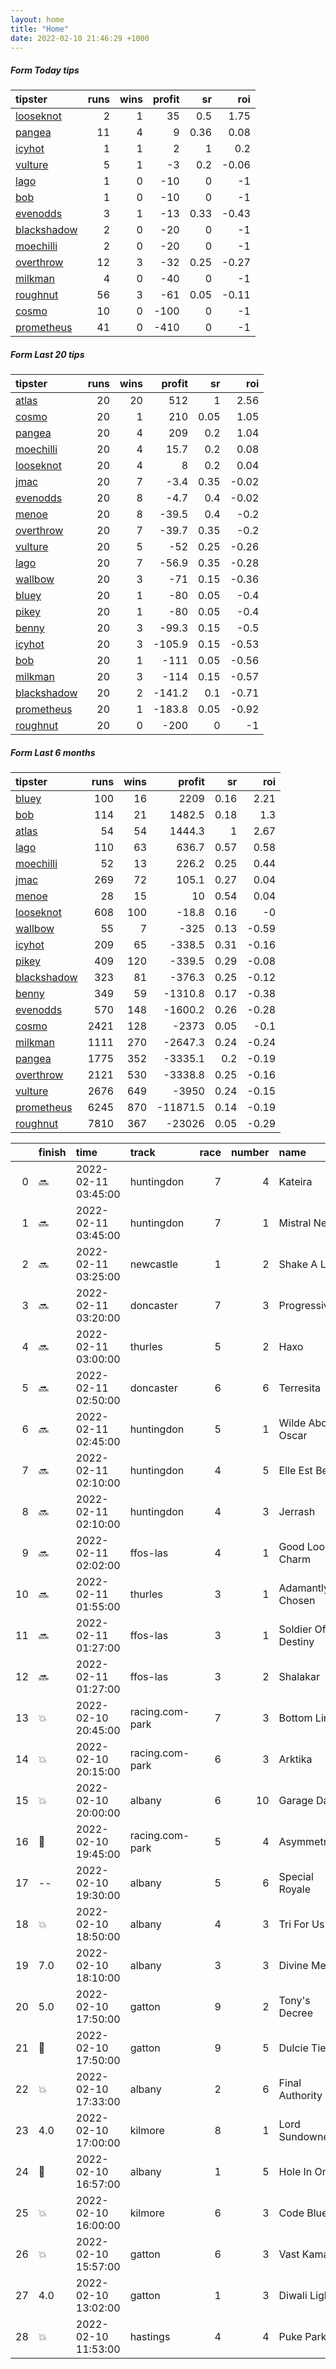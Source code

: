 ```yaml
---   
layout: home  
title: "Home"   
date: 2022-02-10 21:46:29 +1000  
---   
```



##### Form Today tips   

| tipster                                                         |   runs |   wins |   profit |   sr |   roi |
|:----------------------------------------------------------------|-------:|-------:|---------:|-----:|------:|
| [looseknot](https://mrwayneo.github.io/tips/looseknot.html)     |      2 |      1 |       35 | 0.5  |  1.75 |
| [pangea](https://mrwayneo.github.io/tips/pangea.html)           |     11 |      4 |        9 | 0.36 |  0.08 |
| [icyhot](https://mrwayneo.github.io/tips/icyhot.html)           |      1 |      1 |        2 | 1    |  0.2  |
| [vulture](https://mrwayneo.github.io/tips/vulture.html)         |      5 |      1 |       -3 | 0.2  | -0.06 |
| [lago](https://mrwayneo.github.io/tips/lago.html)               |      1 |      0 |      -10 | 0    | -1    |
| [bob](https://mrwayneo.github.io/tips/bob.html)                 |      1 |      0 |      -10 | 0    | -1    |
| [evenodds](https://mrwayneo.github.io/tips/evenodds.html)       |      3 |      1 |      -13 | 0.33 | -0.43 |
| [blackshadow](https://mrwayneo.github.io/tips/blackshadow.html) |      2 |      0 |      -20 | 0    | -1    |
| [moechilli](https://mrwayneo.github.io/tips/moechilli.html)     |      2 |      0 |      -20 | 0    | -1    |
| [overthrow](https://mrwayneo.github.io/tips/overthrow.html)     |     12 |      3 |      -32 | 0.25 | -0.27 |
| [milkman](https://mrwayneo.github.io/tips/milkman.html)         |      4 |      0 |      -40 | 0    | -1    |
| [roughnut](https://mrwayneo.github.io/tips/roughnut.html)       |     56 |      3 |      -61 | 0.05 | -0.11 |
| [cosmo](https://mrwayneo.github.io/tips/cosmo.html)             |     10 |      0 |     -100 | 0    | -1    |
| [prometheus](https://mrwayneo.github.io/tips/prometheus.html)   |     41 |      0 |     -410 | 0    | -1    |

##### Form Last 20 tips   

| tipster                                                         |   runs |   wins |   profit |   sr |   roi |
|:----------------------------------------------------------------|-------:|-------:|---------:|-----:|------:|
| [atlas](https://mrwayneo.github.io/tips/atlas.html)             |     20 |     20 |    512   | 1    |  2.56 |
| [cosmo](https://mrwayneo.github.io/tips/cosmo.html)             |     20 |      1 |    210   | 0.05 |  1.05 |
| [pangea](https://mrwayneo.github.io/tips/pangea.html)           |     20 |      4 |    209   | 0.2  |  1.04 |
| [moechilli](https://mrwayneo.github.io/tips/moechilli.html)     |     20 |      4 |     15.7 | 0.2  |  0.08 |
| [looseknot](https://mrwayneo.github.io/tips/looseknot.html)     |     20 |      4 |      8   | 0.2  |  0.04 |
| [jmac](https://mrwayneo.github.io/tips/jmac.html)               |     20 |      7 |     -3.4 | 0.35 | -0.02 |
| [evenodds](https://mrwayneo.github.io/tips/evenodds.html)       |     20 |      8 |     -4.7 | 0.4  | -0.02 |
| [menoe](https://mrwayneo.github.io/tips/menoe.html)             |     20 |      8 |    -39.5 | 0.4  | -0.2  |
| [overthrow](https://mrwayneo.github.io/tips/overthrow.html)     |     20 |      7 |    -39.7 | 0.35 | -0.2  |
| [vulture](https://mrwayneo.github.io/tips/vulture.html)         |     20 |      5 |    -52   | 0.25 | -0.26 |
| [lago](https://mrwayneo.github.io/tips/lago.html)               |     20 |      7 |    -56.9 | 0.35 | -0.28 |
| [wallbow](https://mrwayneo.github.io/tips/wallbow.html)         |     20 |      3 |    -71   | 0.15 | -0.36 |
| [bluey](https://mrwayneo.github.io/tips/bluey.html)             |     20 |      1 |    -80   | 0.05 | -0.4  |
| [pikey](https://mrwayneo.github.io/tips/pikey.html)             |     20 |      1 |    -80   | 0.05 | -0.4  |
| [benny](https://mrwayneo.github.io/tips/benny.html)             |     20 |      3 |    -99.3 | 0.15 | -0.5  |
| [icyhot](https://mrwayneo.github.io/tips/icyhot.html)           |     20 |      3 |   -105.9 | 0.15 | -0.53 |
| [bob](https://mrwayneo.github.io/tips/bob.html)                 |     20 |      1 |   -111   | 0.05 | -0.56 |
| [milkman](https://mrwayneo.github.io/tips/milkman.html)         |     20 |      3 |   -114   | 0.15 | -0.57 |
| [blackshadow](https://mrwayneo.github.io/tips/blackshadow.html) |     20 |      2 |   -141.2 | 0.1  | -0.71 |
| [prometheus](https://mrwayneo.github.io/tips/prometheus.html)   |     20 |      1 |   -183.8 | 0.05 | -0.92 |
| [roughnut](https://mrwayneo.github.io/tips/roughnut.html)       |     20 |      0 |   -200   | 0    | -1    |

##### Form Last 6 months   

| tipster                                                         |   runs |   wins |   profit |   sr |   roi |
|:----------------------------------------------------------------|-------:|-------:|---------:|-----:|------:|
| [bluey](https://mrwayneo.github.io/tips/bluey.html)             |    100 |     16 |   2209   | 0.16 |  2.21 |
| [bob](https://mrwayneo.github.io/tips/bob.html)                 |    114 |     21 |   1482.5 | 0.18 |  1.3  |
| [atlas](https://mrwayneo.github.io/tips/atlas.html)             |     54 |     54 |   1444.3 | 1    |  2.67 |
| [lago](https://mrwayneo.github.io/tips/lago.html)               |    110 |     63 |    636.7 | 0.57 |  0.58 |
| [moechilli](https://mrwayneo.github.io/tips/moechilli.html)     |     52 |     13 |    226.2 | 0.25 |  0.44 |
| [jmac](https://mrwayneo.github.io/tips/jmac.html)               |    269 |     72 |    105.1 | 0.27 |  0.04 |
| [menoe](https://mrwayneo.github.io/tips/menoe.html)             |     28 |     15 |     10   | 0.54 |  0.04 |
| [looseknot](https://mrwayneo.github.io/tips/looseknot.html)     |    608 |    100 |    -18.8 | 0.16 | -0    |
| [wallbow](https://mrwayneo.github.io/tips/wallbow.html)         |     55 |      7 |   -325   | 0.13 | -0.59 |
| [icyhot](https://mrwayneo.github.io/tips/icyhot.html)           |    209 |     65 |   -338.5 | 0.31 | -0.16 |
| [pikey](https://mrwayneo.github.io/tips/pikey.html)             |    409 |    120 |   -339.5 | 0.29 | -0.08 |
| [blackshadow](https://mrwayneo.github.io/tips/blackshadow.html) |    323 |     81 |   -376.3 | 0.25 | -0.12 |
| [benny](https://mrwayneo.github.io/tips/benny.html)             |    349 |     59 |  -1310.8 | 0.17 | -0.38 |
| [evenodds](https://mrwayneo.github.io/tips/evenodds.html)       |    570 |    148 |  -1600.2 | 0.26 | -0.28 |
| [cosmo](https://mrwayneo.github.io/tips/cosmo.html)             |   2421 |    128 |  -2373   | 0.05 | -0.1  |
| [milkman](https://mrwayneo.github.io/tips/milkman.html)         |   1111 |    270 |  -2647.3 | 0.24 | -0.24 |
| [pangea](https://mrwayneo.github.io/tips/pangea.html)           |   1775 |    352 |  -3335.1 | 0.2  | -0.19 |
| [overthrow](https://mrwayneo.github.io/tips/overthrow.html)     |   2121 |    530 |  -3338.8 | 0.25 | -0.16 |
| [vulture](https://mrwayneo.github.io/tips/vulture.html)         |   2676 |    649 |  -3950   | 0.24 | -0.15 |
| [prometheus](https://mrwayneo.github.io/tips/prometheus.html)   |   6245 |    870 | -11871.5 | 0.14 | -0.19 |
| [roughnut](https://mrwayneo.github.io/tips/roughnut.html)       |   7810 |    367 | -23026   | 0.05 | -0.29 |

|    | finish            | time                | track           |   race |   number | name               |   odds | tipster            |
|---:|:------------------|:--------------------|:----------------|-------:|---------:|:-------------------|-------:|:-------------------|
|  0 | :soon:            | 2022-02-11 03:45:00 | huntingdon      |      7 |        4 | Kateira            |   4.75 | overthrow          |
|  1 | :soon:            | 2022-02-11 03:45:00 | huntingdon      |      7 |        1 | Mistral Nell       |   4.5  | vulture,milkman    |
|  2 | :soon:            | 2022-02-11 03:25:00 | newcastle       |      1 |        2 | Shake A Leg        |   7.5  | looseknot          |
|  3 | :soon:            | 2022-02-11 03:20:00 | doncaster       |      7 |        3 | Progressive        |   4.2  | overthrow          |
|  4 | :soon:            | 2022-02-11 03:00:00 | thurles         |      5 |        2 | Haxo               |   4.5  | overthrow          |
|  5 | :soon:            | 2022-02-11 02:50:00 | doncaster       |      6 |        6 | Terresita          |   6    | milkman            |
|  6 | :soon:            | 2022-02-11 02:45:00 | huntingdon      |      5 |        1 | Wilde About Oscar  |   7    | overthrow          |
|  7 | :soon:            | 2022-02-11 02:10:00 | huntingdon      |      4 |        5 | Elle Est Belle     |   3.3  | overthrow          |
|  8 | :soon:            | 2022-02-11 02:10:00 | huntingdon      |      4 |        3 | Jerrash            |   9.5  | vulture,milkman    |
|  9 | :soon:            | 2022-02-11 02:02:00 | ffos-las        |      4 |        1 | Good Look Charm    |   3.3  | vulture,pangea     |
| 10 | :soon:            | 2022-02-11 01:55:00 | thurles         |      3 |        1 | Adamantly Chosen   |   1.55 | overthrow          |
| 11 | :soon:            | 2022-02-11 01:27:00 | ffos-las        |      3 |        1 | Soldier Of Destiny |   4    | pangea             |
| 12 | :soon:            | 2022-02-11 01:27:00 | ffos-las        |      3 |        2 | Shalakar           |   8    | pangea,blackshadow |
| 13 | :boom:            | 2022-02-10 20:45:00 | racing.com-park |      7 |        3 | Bottom Line        |   3.5  | pangea             |
| 14 | :boom:            | 2022-02-10 20:15:00 | racing.com-park |      6 |        3 | Arktika            |   1.5  | pangea,icyhot      |
| 15 | :boom:            | 2022-02-10 20:00:00 | albany          |      6 |       10 | Garage Days        |   5.5  | overthrow          |
| 16 | :2nd_place_medal: | 2022-02-10 19:45:00 | racing.com-park |      5 |        4 | Asymmetrical       |   3.9  | milkman            |
| 17 | --                | 2022-02-10 19:30:00 | albany          |      5 |        6 | Special Royale     |   2.8  | evenodds,lago      |
| 18 | :boom:            | 2022-02-10 18:50:00 | albany          |      4 |        3 | Tri For Us         |   1.57 | evenodds,overthrow |
| 19 | 7.0               | 2022-02-10 18:10:00 | albany          |      3 |        3 | Divine Mercy       |   9    | vulture            |
| 20 | 5.0               | 2022-02-10 17:50:00 | gatton          |      9 |        2 | Tony's Decree      |   5.5  | pangea             |
| 21 | :3rd_place_medal: | 2022-02-10 17:50:00 | gatton          |      9 |        5 | Dulcie Tie         |   4.2  | pangea             |
| 22 | :boom:            | 2022-02-10 17:33:00 | albany          |      2 |        6 | Final Authority    |   1.65 | overthrow          |
| 23 | 4.0               | 2022-02-10 17:00:00 | kilmore         |      8 |        1 | Lord Sundowner     |   8    | pangea,moechilli   |
| 24 | :2nd_place_medal: | 2022-02-10 16:57:00 | albany          |      1 |        5 | Hole In One        |   2.25 | evenodds,overthrow |
| 25 | :boom:            | 2022-02-10 16:00:00 | kilmore         |      6 |        3 | Code Blue          |   2.25 | pangea             |
| 26 | :boom:            | 2022-02-10 15:57:00 | gatton          |      6 |        3 | Vast Kama          |   4    | vulture,pangea     |
| 27 | 4.0               | 2022-02-10 13:02:00 | gatton          |      1 |        3 | Diwali Lights      |   4.6  | moechilli          |
| 28 | :boom:            | 2022-02-10 11:53:00 | hastings        |      4 |        4 | Puke Park          |   3.2  | looseknot          |